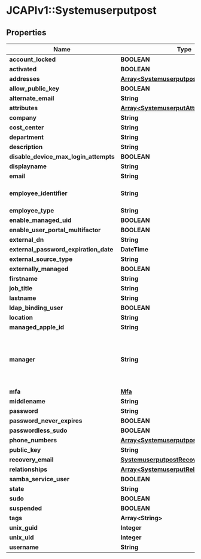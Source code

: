 # JCAPIv1::Systemuserputpost

## Properties
Name | Type | Description | Notes
------------ | ------------- | ------------- | -------------
**account_locked** | **BOOLEAN** |  | [optional] 
**activated** | **BOOLEAN** |  | [optional] 
**addresses** | [**Array&lt;SystemuserputpostAddresses&gt;**](SystemuserputpostAddresses.md) |  | [optional] 
**allow_public_key** | **BOOLEAN** |  | [optional] 
**alternate_email** | **String** |  | [optional] 
**attributes** | [**Array&lt;SystemuserputAttributes&gt;**](SystemuserputAttributes.md) |  | [optional] 
**company** | **String** |  | [optional] 
**cost_center** | **String** |  | [optional] 
**department** | **String** |  | [optional] 
**description** | **String** |  | [optional] 
**disable_device_max_login_attempts** | **BOOLEAN** |  | [optional] 
**displayname** | **String** |  | [optional] 
**email** | **String** |  | 
**employee_identifier** | **String** | Must be unique per user.  | [optional] 
**employee_type** | **String** |  | [optional] 
**enable_managed_uid** | **BOOLEAN** |  | [optional] 
**enable_user_portal_multifactor** | **BOOLEAN** |  | [optional] 
**external_dn** | **String** |  | [optional] 
**external_password_expiration_date** | **DateTime** |  | [optional] 
**external_source_type** | **String** |  | [optional] 
**externally_managed** | **BOOLEAN** |  | [optional] 
**firstname** | **String** |  | [optional] 
**job_title** | **String** |  | [optional] 
**lastname** | **String** |  | [optional] 
**ldap_binding_user** | **BOOLEAN** |  | [optional] 
**location** | **String** |  | [optional] 
**managed_apple_id** | **String** |  | [optional] 
**manager** | **String** | Relation with another systemuser to identify the last as a manager. | [optional] 
**mfa** | [**Mfa**](Mfa.md) |  | [optional] 
**middlename** | **String** |  | [optional] 
**password** | **String** |  | [optional] 
**password_never_expires** | **BOOLEAN** |  | [optional] 
**passwordless_sudo** | **BOOLEAN** |  | [optional] 
**phone_numbers** | [**Array&lt;SystemuserputpostPhoneNumbers&gt;**](SystemuserputpostPhoneNumbers.md) |  | [optional] 
**public_key** | **String** |  | [optional] 
**recovery_email** | [**SystemuserputpostRecoveryEmail**](SystemuserputpostRecoveryEmail.md) |  | [optional] 
**relationships** | [**Array&lt;SystemuserputRelationships&gt;**](SystemuserputRelationships.md) |  | [optional] 
**samba_service_user** | **BOOLEAN** |  | [optional] 
**state** | **String** |  | [optional] 
**sudo** | **BOOLEAN** |  | [optional] 
**suspended** | **BOOLEAN** |  | [optional] 
**tags** | **Array&lt;String&gt;** |  | [optional] 
**unix_guid** | **Integer** |  | [optional] 
**unix_uid** | **Integer** |  | [optional] 
**username** | **String** |  | 


